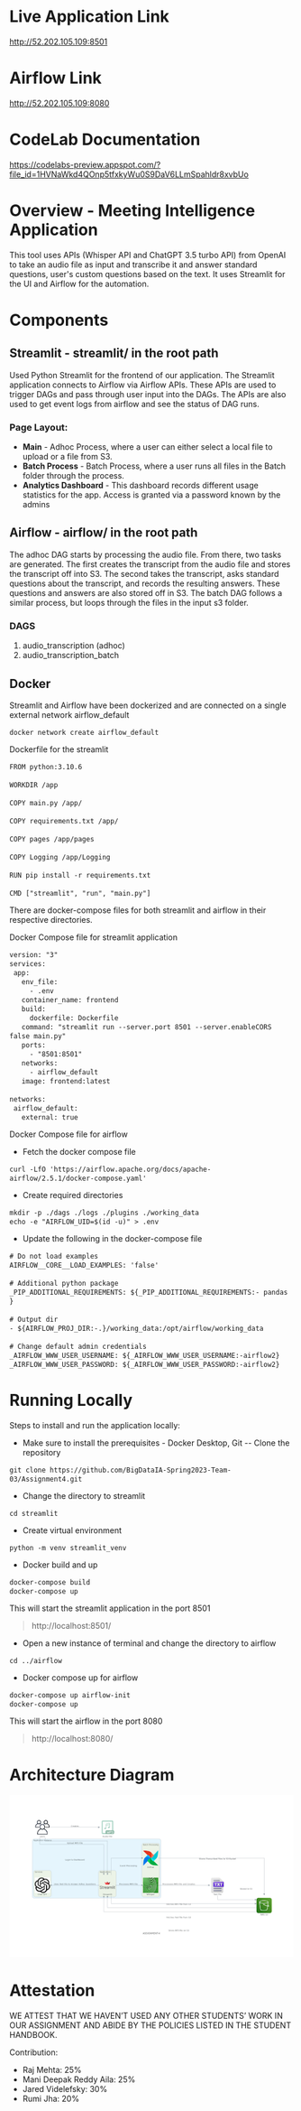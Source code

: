 # Live Application Link
http://52.202.105.109:8501

# Airflow Link
http://52.202.105.109:8080

# CodeLab Documentation
https://codelabs-preview.appspot.com/?file_id=1HVNaWkd4QOnp5tfxkyWu0S9DaV6LLmSpahldr8xvbUo

# Overview - Meeting Intelligence Application
This tool uses APIs (Whisper API and ChatGPT 3.5 turbo API) from OpenAI to take an audio file as input and transcribe it and
answer standard questions, user's custom questions based on the text. It uses Streamlit for the UI and Airflow for the automation.

# Components
## Streamlit - streamlit/ in the root path
Used Python Streamlit for the frontend of our application. The Streamlit application connects to Airflow via Airflow APIs. These APIs are used to trigger DAGs and pass through user input into the DAGs. The APIs are also used to get event logs from airflow and see the status of DAG runs.

### Page Layout:
- **Main** - Adhoc Process, where a user can either select a local file to upload or a file from S3. <br>
- **Batch Process** - Batch Process, where a user runs all files in the Batch folder through the process. <br>
- **Analytics Dashboard** - This dashboard records different usage statistics for the app.
     Access is granted via a password known by the admins

## Airflow - airflow/ in the root path
The adhoc DAG starts by processing the audio file. From there, two tasks are generated. The first creates the transcript from the audio file and stores the transcript off into S3. The second takes the transcript, asks standard questions about the transcript, and records the resulting answers. These questions and answers are also stored off in S3. The batch DAG follows a similar process, but loops through the files in the input s3 folder.

### DAGS
1. audio_transcription (adhoc)
2. audio_transcription_batch

## Docker
Streamlit and Airflow have been dockerized and are connected on a single external network airflow_default

```
docker network create airflow_default
```


Dockerfile for the streamlit
```
FROM python:3.10.6

WORKDIR /app

COPY main.py /app/

COPY requirements.txt /app/

COPY pages /app/pages

COPY Logging /app/Logging

RUN pip install -r requirements.txt

CMD ["streamlit", "run", "main.py"]
```

There are docker-compose files for both streamlit and airflow in their respective directories.

Docker Compose file for streamlit application
```
version: "3"
services:
 app:
   env_file:
     - .env
   container_name: frontend
   build:
     dockerfile: Dockerfile
   command: "streamlit run --server.port 8501 --server.enableCORS false main.py"
   ports:
     - "8501:8501"
   networks:
     - airflow_default
   image: frontend:latest

networks:
 airflow_default:
   external: true
```


Docker Compose file for airflow
- Fetch the docker compose file
```
curl -LfO 'https://airflow.apache.org/docs/apache-airflow/2.5.1/docker-compose.yaml'
```


- Create required directories
```
mkdir -p ./dags ./logs ./plugins ./working_data
echo -e "AIRFLOW_UID=$(id -u)" > .env
```


- Update the following in the docker-compose file
```
# Do not load examples
AIRFLOW__CORE__LOAD_EXAMPLES: 'false'

# Additional python package
_PIP_ADDITIONAL_REQUIREMENTS: ${_PIP_ADDITIONAL_REQUIREMENTS:- pandas }

# Output dir
- ${AIRFLOW_PROJ_DIR:-.}/working_data:/opt/airflow/working_data

# Change default admin credentials
_AIRFLOW_WWW_USER_USERNAME: ${_AIRFLOW_WWW_USER_USERNAME:-airflow2}
_AIRFLOW_WWW_USER_PASSWORD: ${_AIRFLOW_WWW_USER_PASSWORD:-airflow2}
```
# Running Locally
Steps to install and run the application locally:
- Make sure to install the prerequisites - Docker Desktop, Git
  -- Clone the repository
```
git clone https://github.com/BigDataIA-Spring2023-Team-03/Assignment4.git 
```

- Change the directory to streamlit
```
cd streamlit
```
- Create virtual environment
```
python -m venv streamlit_venv
```

- Docker build and up
```
docker-compose build
docker-compose up
```

This will start the streamlit application in the port 8501
> http://localhost:8501/

- Open a new instance of terminal and change the directory to airflow
```
cd ../airflow
```

- Docker compose up for airflow
```
docker-compose up airflow-init
docker-compose up
```

This will start the airflow in the port 8080
> http://localhost:8080/

# Architecture Diagram
![Arch Diagram](https://github.com/BigDataIA-Spring2023-Team-03/Assignment4/blob/mani/arch_diagram.png)

# Attestation
WE ATTEST THAT WE HAVEN’T USED ANY OTHER STUDENTS’ WORK IN OUR ASSIGNMENT
AND ABIDE BY THE POLICIES LISTED IN THE STUDENT HANDBOOK. <br>

Contribution:
- Raj Mehta: 25%
- Mani Deepak Reddy Aila: 25%
- Jared Videlefsky: 30%
- Rumi Jha: 20%







